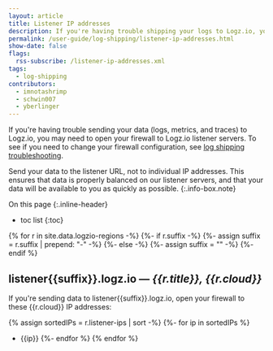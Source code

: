 ```yaml
---
layout: article
title: Listener IP addresses
description: If you're having trouble shipping your logs to Logz.io, you may need to open your firewall to Logz.io listener servers. This page contains the Logz.io listener IP addresses so you can do just that.
permalink: /user-guide/log-shipping/listener-ip-addresses.html
show-date: false
flags:
  rss-subscribe: /listener-ip-addresses.xml
tags:
  - log-shipping
contributors:
  - imnotashrimp
  - schwin007
  - yberlinger
---
```


If you're having trouble sending your data (logs, metrics, and traces) to Logz.io, you may need to open your firewall to Logz.io listener servers. To see if you need to change your firewall configuration, see [log shipping troubleshooting]({{site.baseurl}}/user-guide/log-shipping/log-shipping-troubleshooting.html).

<!-- info-box-start:info -->
Send your data to the listener URL, not to individual IP addresses.
This ensures that data is properly balanced on our listener servers,
and that your data will be available to you as quickly as possible.
{:.info-box.note}
<!-- info-box-end -->

On this page
{:.inline-header}

* toc list
{:toc}

{% for r in site.data.logzio-regions -%}
  {%- if r.suffix -%}
      {%- assign suffix = r.suffix | prepend: "-" -%}
    {%- else -%}
      {%- assign suffix = "" -%}
  {%- endif %}

## listener{{suffix}}.logz.io — _{{r.title}}, {{r.cloud}}_

If you're sending data to listener{{suffix}}.logz.io, open your firewall to these {{r.cloud}} IP addresses:

{% assign sortedIPs = r.listener-ips | sort -%}
{%- for ip in sortedIPs %}
* {{ip}}
{%- endfor %}
{% endfor %}